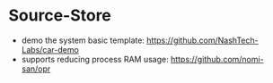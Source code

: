 # Source-Store
- demo the system basic template: https://github.com/NashTech-Labs/car-demo
- supports reducing process RAM usage: https://github.com/nomi-san/opr
